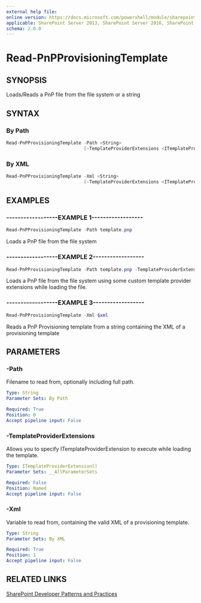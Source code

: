 ```yaml
---
external help file:
online version: https://docs.microsoft.com/powershell/module/sharepoint-pnp/read-pnpprovisioningtemplate
applicable: SharePoint Server 2013, SharePoint Server 2016, SharePoint Server 2019, SharePoint Online
schema: 2.0.0
---
```


# Read-PnPProvisioningTemplate

## SYNOPSIS
Loads/Reads a PnP file from the file system or a string

## SYNTAX

### By Path
```powershell
Read-PnPProvisioningTemplate -Path <String>
                             [-TemplateProviderExtensions <ITemplateProviderExtension[]>]
```

### By XML
```powershell
Read-PnPProvisioningTemplate -Xml <String>
                             [-TemplateProviderExtensions <ITemplateProviderExtension[]>]
```

## EXAMPLES

### ------------------EXAMPLE 1------------------
```powershell
Read-PnPProvisioningTemplate -Path template.pnp
```

Loads a PnP file from the file system

### ------------------EXAMPLE 2------------------
```powershell
Read-PnPProvisioningTemplate -Path template.pnp -TemplateProviderExtensions $extensions
```

Loads a PnP file from the file system using some custom template provider extensions while loading the file.

### ------------------EXAMPLE 3------------------
```powershell
Read-PnPProvisioningTemplate -Xml $xml
```

Reads a PnP Provisioning template from a string containing the XML of a provisioning template

## PARAMETERS

### -Path
Filename to read from, optionally including full path.

```yaml
Type: String
Parameter Sets: By Path

Required: True
Position: 0
Accept pipeline input: False
```

### -TemplateProviderExtensions
Allows you to specify ITemplateProviderExtension to execute while loading the template.

```yaml
Type: ITemplateProviderExtension[]
Parameter Sets: __AllParameterSets

Required: False
Position: Named
Accept pipeline input: False
```

### -Xml
Variable to read from, containing the valid XML of a provisioning template.

```yaml
Type: String
Parameter Sets: By XML

Required: True
Position: 1
Accept pipeline input: False
```

## RELATED LINKS

[SharePoint Developer Patterns and Practices](https://aka.ms/sppnp)
